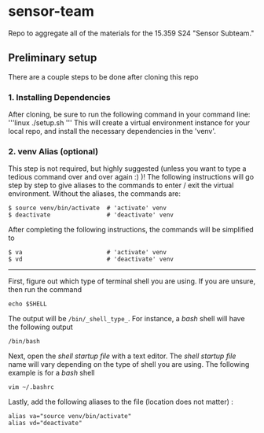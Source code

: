 # sensor-team
Repo to aggregate all of the materials for the 15.359 S24 "Sensor Subteam." 

## Preliminary setup
There are a couple steps to be done after cloning this repo

### 1. Installing Dependencies
After cloning, be sure to run the following command in your command line:
'''linux
./setup.sh
'''
This will create a virtual environment instance for your local repo, and install the necessary dependencies in the 'venv'.

### 2. venv Alias (optional)
This step is not required, but highly suggested (unless you want to type a tedious command over and over again :) )! The following instructions will go step by step to give aliases to the commands to enter / exit the virtual environment. Without the aliases, the commands are:
```
$ source venv/bin/activate  # 'activate' venv
$ deactivate                # 'deactivate' venv
```

After completing the following instructions, the commands will be simplified to
```
$ va                        # 'activate' venv
$ vd                        # 'deactivate' venv
```
---
First, figure out which type of terminal shell you are using. If you are unsure, then run the command 
```linux
echo $SHELL
```
The output will be ```/bin/_shell_type_```. For instance, a *bash* shell will have the following output
```linux
/bin/bash
```

Next, open the *shell startup file* with a text editor. The *shell startup file* name will vary depending on the type of shell you are using. The following example is for a *bash* shell
```linux
vim ~/.bashrc
```

Lastly, add the following aliases to the file (location does not matter) :
```linux
alias va="source venv/bin/activate"
alias vd="deactivate"
```
